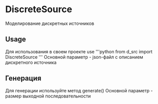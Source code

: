 # DiscreteSource
Моделирование дискретных источников

## Usage
Для использования в своем проекте use
'''python
from d_src import DiscreteSource
'''
Основной параметр - json-файл с описанием дискретного источника

## Генерация
Для генерации используйте метод generate()
Основной параметр - размер выходной последовательности